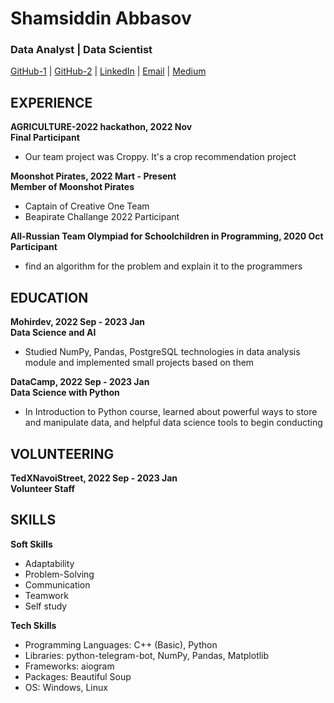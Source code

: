 # Shamsiddin Abbasov

### Data Analyst | Data Scientist

[GitHub-1](https://github.com/shamsiddin-abbasov/) | [GitHub-2](https://github.com/abbasovsh/) | [LinkedIn](https://linkedin.com/in/shamsiddin-abbasov) | [Email](mailto:mrshamsiddinabbasov@gmail.com) | [Medium](https://shamsiddinabbasov.medium.com/)

## EXPERIENCE

**AGRICULTURE-2022 hackathon, 2022 Nov**\
**Final Participant**

- Our team project was Croppy. It's a crop recommendation project

**Moonshot Pirates, 2022 Mart - Present**\
**Member of Moonshot Pirates**

- Captain of Creative One Team
- Beapirate Challange 2022 Participant

**All-Russian Team Olympiad for Schoolchildren in Programming, 2020 Oct**\
**Participant**

- find an algorithm for the problem and explain it to the programmers

## EDUCATION

**Mohirdev, 2022 Sep - 2023 Jan**\
**Data Science and AI**

- Studied NumPy, Pandas, PostgreSQL technologies in data analysis module and implemented small projects based on them

**DataCamp, 2022 Sep - 2023 Jan**\
**Data Science with Python**

- In Introduction to Python course, learned about powerful ways to store and manipulate data, and helpful data science tools to begin conducting 

## VOLUNTEERING

**TedXNavoiStreet, 2022 Sep - 2023 Jan**\
**Volunteer Staff**

## SKILLS

**Soft Skills**

- Adaptability
- Problem-Solving
- Communication
- Teamwork
- Self study

**Tech Skills**

- Programming Languages: C++ (Basic), Python
- Libraries: python-telegram-bot, NumPy, Pandas, Matplotlib
- Frameworks: aiogram
- Packages: Beautiful Soup
- OS: Windows, Linux
